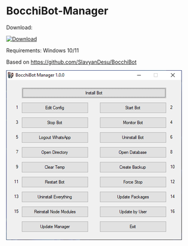 # BocchiBot-Manager
Download:

[![Download](https://img.shields.io/badge/Download-v1.0.0-blue)](https://github.com/User-The-Abuser/BocchiBot-Manager/files/15457626/BocchiBot-1.0.0-Manager.zip)

Requirements: Windows 10/11

Based on https://github.com/SlavyanDesu/BocchiBot

![BocchiBot-Manager](./BocchiBot-Manager.png)
